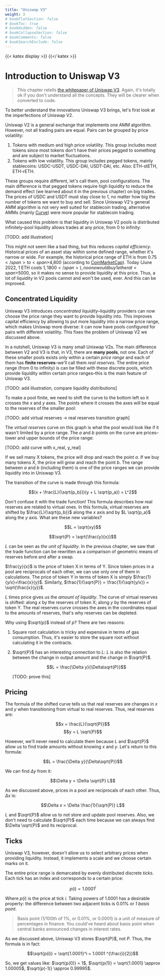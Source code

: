 ```yaml
---
title: "Uniswap V3"
weight: 3
# bookFlatSection: false
# bookToc: true
# bookHidden: false
# bookCollapseSection: false
# bookComments: false
# bookSearchExclude: false
---
```

{{< katex display >}} {{</ katex >}}

# Introduction to Uniswap V3

> This chapter retells [the whitepaper of Uniswap V3](https://uniswap.org/whitepaper-v3.pdf). Again, it's totally ok if
you don't understand all the concepts. They will be clearer when converted to code.

To better understand the innovations Uniswap V3 brings, let's first look at the imperfections of Uniswap V2.

Uniswap V2 is a general exchange that implements one AMM algorithm. However, not all trading pairs are equal.
Pairs can be grouped by price volatility:

1. Tokens with medium and high price volatility. This group includes most tokens since most tokens don't have their
prices pegged to something and are subject to market fluctuations.
1. Tokens with low volatility. This group includes pegged tokens, mainly stablecoins: USDC-USDT, USDC-DAI, USDT-DAI, etc.
Also: ETH-stETH, ETH-rETH.

These groups require different, let's call them, pool configurations. The main difference is that pegged tokens require
high liquidity to reduce the demand effect (we learned about it in the previous chapter) on big trades. The prices of
USDC and USDT must stay close to 1, no matter how big the number of tokens we want to buy and sell. Since Uniswap V2's
general AMM algorithm is not very well suited for stablecoin trading, alternative AMMs (mainly [Curve](https://curve.fi))
were more popular for stablecoin trading.

What caused this problem is that liquidity in Uniswap V2 pools is distributed infinitely–pool liquidity allows trades at
any price, from 0 to infinity:

[TODO: add illustration]

This might not seem like a bad thing, but this reduces *capital efficiency*. Historical prices of an asset stay within
some defined range, whether it's narrow or wide. For example, the historical price range of ETH is from <span>$0.75</span>
to <span>$4,800</span> (according to [CoinMarketCap](https://coinmarketcap.com/currencies/ethereum/)). Today (June 2022,
 1 ETH costs <span>$1,1800</span>), no one would buy 1 ether at <span>$5000</span>, so it makes no sense to provide
liquidity at this price. Thus, a lot of liquidity in V2 pools cannot and won't be used, ever. And this can be improved.

## Concentrated Liquidity

Uniswap V3 introduces *concentrated liquidity*–liquidity providers can now choose the price range they want to provide
liquidity into. This improves capital efficiency by allowing to put more liquidity into a narrow price range, which makes
Uniswap more diverse: it can now have pools configured for pairs with different volatility. This fixes the problem of
Uniswap V2 we discussed above.

In a nutshell, Uniswap V3 is many small Uniswap V2s. The main difference between V2 and V3 is that, in V3, there are 
**many pools**, not one. Each of these smaller pools exists only within a certain *price range* and each of them has
**finite reserves**–we'll call them *real reserves*. The entire price range (from 0 to infinity) is can be filled with
these discrete pools, which provide liquidity within certain price ranges–this is the main feature of Uniswap V3.

[TODO: add illustration, compare liquidity distributions]

To make a pool finite, we need to shift the curve to the bottom left so it crosses the $x$ and $y$ axes. The points where
it crosses the axes will be equal to the reserves of the smaller pool:

[TODO: add virtual reserves -> real reserves transition graph]

The *virtual reserves* curve on this graph is what the pool would look like if it wasn't limited by a price range. The $a$
and $b$ points on the curve are prices–lower and upper bounds of the price range:

[TODO: add curve with x_real, y_real]

If we sell many X tokens, the price will drop and reach the point $a$. If we buy many tokens X, the price will grow and
reach the point $b$. The range between $a$ and $b$ (including them) is one of the price ranges we can provide liquidity
into in Uniswap V3.

The transition of the curve is made through this formula:

$$(x + \frac{L}{\sqrt{p_b}})(y + L \sqrt{p_a}) = L^2$$

Don't confuse it with the trade function! This formula describes how real reserves are related to virtual ones. In this
formula, virtual reserves are shifted by $\frac{L}{\sqrt{p_b}}$ along the $x$ axis and by $L \sqrt{p_a}$ along the $y$
axis. What are these new variables?

$$L = \sqrt{xy}$$

$$\sqrt{P} = \sqrt{\frac{y}{x}}$$

$L$ can be seen as *the unit of liquidity*. In the previous chapter, we saw that the trade function can be rewritten as
a comparison of geometric means of reserves before and after a swap.

$\frac{y}{x}$ is the price of token X in terms of Y. Since token prices in a pool are reciprocals of each other,
we can use only one of them in calculations. The price of token Y in terms of token X is simply 
$\frac{1}{y/x}=\frac{x}{y}$. Similarly, $\frac{1}{\sqrt{P}} = \frac{1}{\sqrt{y/x}} = \sqrt{\frac{x}{y}}$.

$L$ times price gives us the *amount of liquidity*. The curve of virtual reserves is shifted: along $x$ by the reserves of
token X; along $y$ by the reserves of token Y. The real reserves curve crosses the axes in the coordinates equal to the
amounts of reserves, that's why reserves can be depleted.

Why using $\sqrt{p}$ instead of $p$? There are two reasons:

1. Square root calculation is tricky and expensive in terms of gas consumption. Thus, it's easier to store the square root
without calculating it in the contracts.
1. $\sqrt{P}$ has an interesting connection to $L$: $L$ is also the relation between the change in output amount and 
the change in $\sqrt{P}$.

    $$L = \frac{\Delta y}{\Delta\sqrt{P}}$$

    [TODO: prove this]


## Pricing

The formula of the shifted curve tells us that real reserves are changes in $x$ and $y$ when transitioning from virtual
to real reserves. Thus, real reserves are:

$$x = \frac{L}{\sqrt{P}}$$
$$y = L \sqrt{P}$$

However, we'll never need to calculate them because $L$ and $\sqrt{P}$ allow us to find trade amounts without knowing
$x$ and $y$. Let's return to this formula:

$$L = \frac{\Delta y}{\Delta\sqrt{P}}$$

We can find $\Delta y$ from it:

$$\Delta y = \Delta \sqrt{P} L$$

As we discussed above, prices in a pool are reciprocals of each other. Thus, $\Delta x$ is:

$$\Delta x = \Delta \frac{1}{\sqrt{P}} L$$

$L$ and $\sqrt{P}$ allow us to not store and update pool reserves. Also, we don't need to calculate $\sqrt{P}$ each time
because we can always find $\Delta \sqrt{P}$ and its reciprocal.

## Ticks

Uniswap V3, however, doesn't allow us to select arbitrary prices when providing liquidity. Instead, it implements a scale
and we choose certain marks on it.

The entire price range is demarcated by evenly distributed discrete *ticks*. Each tick has an index and corresponds to
a certain price:

$$p(i) = 1.0001^i$$

Where $p(i)$ is the price at tick $i$. Taking powers of 1.0001 has a desirable property: the difference between two
adjacent ticks is 0.01% or *1 basis point*.

> Basis point (1/100th of 1%, or 0.01%, or 0.0001) is a unit of measure of percentages in finance. You could've heard about
basis point when central banks announced changes in interest rates.

As we discussed above, Uniswap V3 stores $\sqrt{P}$, not $P$. Thus, the formula is in fact:

$$\sqrt{p(i)} = \sqrt{1.0001}^i = 1.0001 ^{\frac{i}{2}}$$

So, we get values like: $\sqrt{p(0)} = 1$, $\sqrt{p(1)} = \sqrt{1.0001} \approx 1.00005$, $\sqrt{p(-1)} \approx 0.99995$.